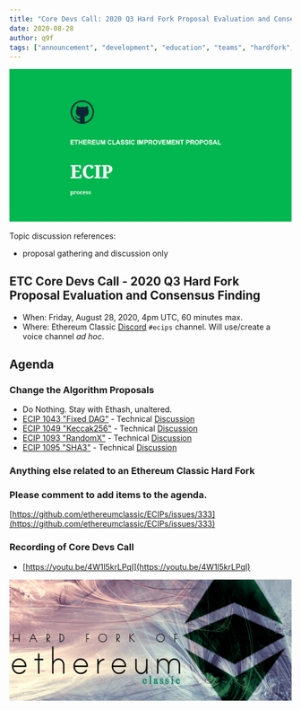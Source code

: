 ```yaml
---
title: "Core Devs Call: 2020 Q3 Hard Fork Proposal Evaluation and Consensus Finding"
date: 2020-08-28
author: q9f
tags: ["announcement", "development", "education", "teams", "hardfork", "media"]
---
```


![ETC Core Devs Call - 2020 Q3 Hard Fork Proposal Evaluation and Consensus Finding](./ethereum_classic_ecip_wallpaper.png)

Topic discussion references:
* proposal gathering and discussion only

## ETC Core Devs Call - 2020 Q3 Hard Fork Proposal Evaluation and Consensus Finding

* When: Friday, August 28, 2020, 4pm UTC, 60 minutes max.
* Where: Ethereum Classic [Discord](https://discord.gg/hQs894U) `#ecips` channel. Will use/create a voice channel *ad hoc*.

## Agenda

### Change the Algorithm Proposals

* Do Nothing. Stay with Ethash, unaltered.
* [ECIP 1043 "Fixed DAG"](https://ecips.ethereumclassic.org/ECIPs/ecip-1043) - Technical [Discussion](https://github.com/ethereumclassic/ECIPs/issues/11)
* [ECIP 1049 "Keccak256"](https://ecips.ethereumclassic.org/ECIPs/ecip-1049) - Technical [Discussion](https://github.com/ethereumclassic/ECIPs/issues/13)
* [ECIP 1093 "RandomX"](https://ecips.ethereumclassic.org/ECIPs/ecip-1093)  - Technical [Discussion](https://github.com/ethereumclassic/ECIPs/issues/329)
* [ECIP 1095 "SHA3"](https://ecips.ethereumclassic.org/ECIPs/ecip-1095) - Technical [Discussion](https://github.com/ethereumclassic/ECIPs/issues/342)

### Anything else related to an Ethereum Classic Hard Fork

### Please comment to add items to the agenda.

[https://github.com/ethereumclassic/ECIPs/issues/333](https://github.com/ethereumclassic/ECIPs/issues/333)

### Recording of Core Devs Call

* [https://youtu.be/4W1l5krLPqI](https://youtu.be/4W1l5krLPqI)

![ETC Core Devs Call - 2020 Q3 Hard Fork Proposal Evaluation and Consensus Finding](./hardfork_etc.png)
